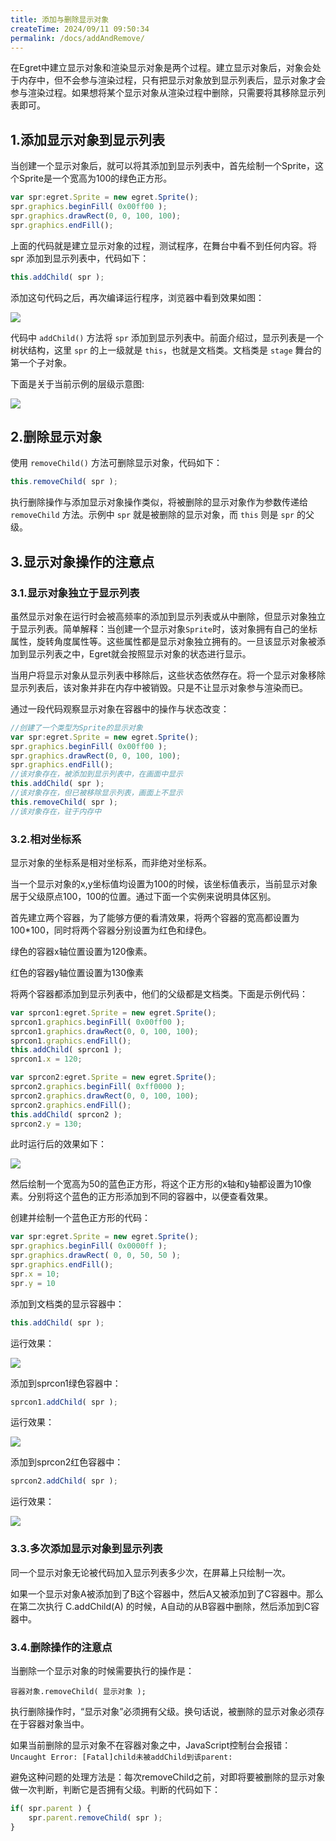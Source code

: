 ```yaml
---
title: 添加与删除显示对象
createTime: 2024/09/11 09:50:34
permalink: /docs/addAndRemove/
---
```

在Egret中建立显示对象和渲染显示对象是两个过程。建立显示对象后，对象会处于内存中，但不会参与渲染过程，只有把显示对象放到显示列表后，显示对象才会参与渲染过程。如果想将某个显示对象从渲染过程中删除，只需要将其移除显示列表即可。

## 1.添加显示对象到显示列表

当创建一个显示对象后，就可以将其添加到显示列表中，首先绘制一个Sprite，这个Sprite是一个宽高为100的绿色正方形。

```javascript
var spr:egret.Sprite = new egret.Sprite();
spr.graphics.beginFill( 0x00ff00 );
spr.graphics.drawRect(0, 0, 100, 100);
spr.graphics.endFill();
```

上面的代码就是建立显示对象的过程，测试程序，在舞台中看不到任何内容。将 spr 添加到显示列表中，代码如下：

```javascript
this.addChild( spr );
```

添加这句代码之后，再次编译运行程序，浏览器中看到效果如图：

![](5668e2533b617.png)

代码中 `addChild()` 方法将 `spr` 添加到显示列表中。前面介绍过，显示列表是一个树状结构，这里 `spr` 的上一级就是 `this`，也就是文档类。文档类是 `stage` 舞台的第一个子对象。

下面是关于当前示例的层级示意图:

![](5668e25358e2b.png)

## 2.删除显示对象

使用 `removeChild()` 方法可删除显示对象，代码如下：

```javascript
this.removeChild( spr );
```

执行删除操作与添加显示对象操作类似，将被删除的显示对象作为参数传递给 `removeChild` 方法。示例中 `spr` 就是被删除的显示对象，而 `this` 则是 `spr` 的父级。

## 3.显示对象操作的注意点

### 3.1.显示对象独立于显示列表

虽然显示对象在运行时会被高频率的添加到显示列表或从中删除，但显示对象独立于显示列表。简单解释：当创建一个显示对象`Sprite`时，该对象拥有自己的坐标属性，旋转角度属性等。这些属性都是显示对象独立拥有的。一旦该显示对象被添加到显示列表之中，Egret就会按照显示对象的状态进行显示。

当用户将显示对象从显示列表中移除后，这些状态依然存在。将一个显示对象移除显示列表后，该对象并非在内存中被销毁。只是不让显示对象参与渲染而已。

通过一段代码观察显示对象在容器中的操作与状态改变：

```javascript
//创建了一个类型为Sprite的显示对象
var spr:egret.Sprite = new egret.Sprite();
spr.graphics.beginFill( 0x00ff00 );
spr.graphics.drawRect(0, 0, 100, 100);
spr.graphics.endFill();
//该对象存在，被添加到显示列表中，在画面中显示
this.addChild( spr );
//该对象存在，但已被移除显示列表，画面上不显示
this.removeChild( spr );
//该对象存在，驻于内存中
```

### 3.2.相对坐标系

显示对象的坐标系是相对坐标系，而非绝对坐标系。

当一个显示对象的x,y坐标值均设置为100的时候，该坐标值表示，当前显示对象居于父级原点100，100的位置。通过下面一个实例来说明具体区别。

首先建立两个容器，为了能够方便的看清效果，将两个容器的宽高都设置为100*100，同时将两个容器分别设置为红色和绿色。

绿色的容器x轴位置设置为120像素。

红色的容器y轴位置设置为130像素

将两个容器都添加到显示列表中，他们的父级都是文档类。下面是示例代码：

```javascript
var sprcon1:egret.Sprite = new egret.Sprite();
sprcon1.graphics.beginFill( 0x00ff00 );
sprcon1.graphics.drawRect(0, 0, 100, 100);
sprcon1.graphics.endFill();
this.addChild( sprcon1 );
sprcon1.x = 120;

var sprcon2:egret.Sprite = new egret.Sprite();
sprcon2.graphics.beginFill( 0xff0000 );
sprcon2.graphics.drawRect(0, 0, 100, 100);
sprcon2.graphics.endFill();
this.addChild( sprcon2 );
sprcon2.y = 130;
```

此时运行后的效果如下：

![](5668e25372b48.png)

然后绘制一个宽高为50的蓝色正方形，将这个正方形的x轴和y轴都设置为10像素。分别将这个蓝色的正方形添加到不同的容器中，以便查看效果。

创建并绘制一个蓝色正方形的代码：

```javascript
var spr:egret.Sprite = new egret.Sprite();
spr.graphics.beginFill( 0x0000ff );
spr.graphics.drawRect( 0, 0, 50, 50 );
spr.graphics.endFill();
spr.x = 10;
spr.y = 10
```

添加到文档类的显示容器中：

```javascript
this.addChild( spr );
```

运行效果：

![](5668e2537f781.png)

添加到sprcon1绿色容器中：

```javascript
sprcon1.addChild( spr );
```

运行效果：

![](5668e253912b4.png)

添加到sprcon2红色容器中：

```javascript
sprcon2.addChild( spr );
```

运行效果：

![](5668e253a0fc6.png)

### 3.3.多次添加显示对象到显示列表

同一个显示对象无论被代码加入显示列表多少次，在屏幕上只绘制一次。

如果一个显示对象A被添加到了B这个容器中，然后A又被添加到了C容器中。那么在第二次执行 C.addChild(A) 的时候，A自动的从B容器中删除，然后添加到C容器中。

### 3.4.删除操作的注意点

当删除一个显示对象的时候需要执行的操作是：

`容器对象.removeChild( 显示对象 );`

执行删除操作时，“显示对象”必须拥有父级。换句话说，被删除的显示对象必须存在于容器对象当中。

如果当前删除的显示对象不在容器对象之中，JavaScript控制台会报错：`Uncaught Error: [Fatal]child未被addChild到该parent:`

避免这种问题的处理方法是：每次removeChild之前，对即将要被删除的显示对象做一次判断，判断它是否拥有父级。判断的代码如下：

```javascript
if( spr.parent ) {
    spr.parent.removeChild( spr );
}
```

